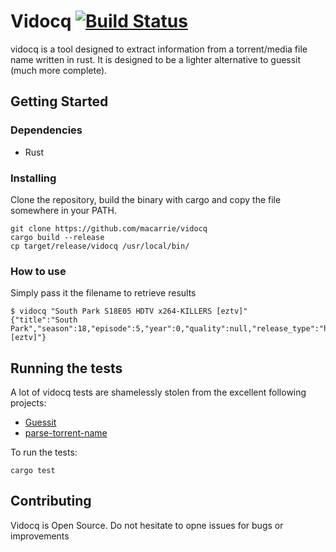# Vidocq [![Build Status](https://travis-ci.org/macarrie/vidocq.svg?branch=master)](https://travis-ci.org/macarrie/vidocq/)

vidocq is a tool designed to extract information from a torrent/media file name written in rust. It is designed to be a lighter alternative to guessit (much more complete).

## Getting Started

### Dependencies

* Rust

### Installing

Clone the repository, build the binary with cargo and copy the file somewhere in your PATH.

```
git clone https://github.com/macarrie/vidocq
cargo build --release
cp target/release/vidocq /usr/local/bin/
```

### How to use

Simply pass it the filename to retrieve results
```
$ vidocq "South Park S18E05 HDTV x264-KILLERS [eztv]"
{"title":"South Park","season":18,"episode":5,"year":0,"quality":null,"release_type":"hdtv","video_codec":"h264","audio_codec":null,"audio_channels":null,"release_group":"KILLERS [eztv]"}
```

## Running the tests

A lot of vidocq tests are shamelessly stolen from the excellent following projects:

* [Guessit](https://github.com/guessit-io/guessit)
* [parse-torrent-name](https://github.com/jzjzjzj/parse-torrent-name)

To run the tests:
```
cargo test
```

## Contributing
Vidocq is Open Source. Do not hesitate to opne issues for bugs or improvements
